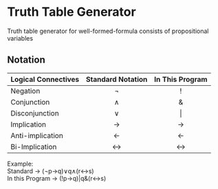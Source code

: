 # Truth Table Generator

Truth table generator for well-formed-formula consists of propositional variables

## Notation

|Logical Connectives|Standard Notation|In This Program|
|----------|:---------------:|:---------:|
|Negation  |¬                |!          |
|Conjunction|∧               |&          |
|Disconjunction|∨            |&#124;     |
|Implication|→               |->         |
|Anti-implication|←          |<-         |
|Bi-Implication|↔︎            |<->        |

  Example:  
  Standard -> (¬p→q)∨q∧(r↔︎s)  
  In this Program -> (!p->q)|q&(r<->s)  
